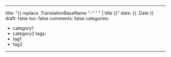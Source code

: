 
---
title: "{{ replace .TranslationBaseName "-" " " | title }}"
date: {{ .Date }}
draft: false
toc: false
comments: false
categories:
- category1
- category2
tags:
- tag1
- tag2
---